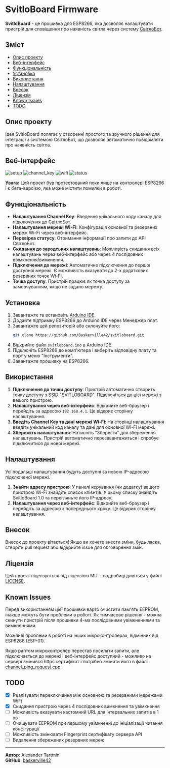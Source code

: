 # SvitloBoard Firmware

**SvitloBoard** - це прошивка для ESP8266, яка дозволяє налаштувати пристрій для сповіщення про наявність світла через систему [СвітлоБот](https://svitlobot.in.ua).

## Зміст

- [Опис проекту](#опис-проекту)
- [Веб-інтерфейс](#веб-інтерфейс)
- [Функціональність](#функціональність)
- [Установка](#установка)
- [Використання](#використання)
- [Налаштування](#налаштування)
- [Внесок](#внесок)
- [Ліцензія](#ліцензія)
- [Known Issues](#known-issues)
- [TODO](#todo)

## Опис проекту

Ідея SvitloBoard полягає у створенні простого та зручного рішення для інтеграції з системою СвітлоБот, що дозволяє автоматично повідомляти про наявність світла.

## Веб-інтерфейс
![setup](https://github.com/user-attachments/assets/ac7de3c6-39fd-4ee9-ad62-49505e1f6eca)
![channel_key](https://github.com/user-attachments/assets/97ef9f16-f66d-4283-843c-aa5ab2e5e801)
![wifi](https://github.com/user-attachments/assets/3a816514-3790-4fea-91db-b3d18a09c51f)
![status](https://github.com/user-attachments/assets/8b42f446-78e8-44f3-9809-b458cda9b4fa)

**Увага:** Цей проект був протестований поки лише на контролері ESP8266 і є бета-версією, яка може містити помилки в роботі.

## Функціональність
- **Налаштування Channel Key**: Введення унікального коду каналу для підключення до СвітлоБот.
- **Налаштування мережі Wi-Fi**: Конфігурація основної та резервних мереж Wi-Fi через веб-інтерфейс.
- **Перевірка статусу**: Отримання інформації про запити до API СвітлоБот.
- **Скидання до заводських налаштувань**: Можливість скидання всіх налаштувань через веб-інтерфейс або через 4 послідовних ввімкнення/вимкнення.
- **Підключення до мережі**: Автоматичне підключення до першої доступної мережі. Є можливість вказувати до 2-х додаткових резервних точок Wi-Fi.
- **Точка доступу**: Пристрій працює як точка доступу за замовчуванням, якщо не задано мережу.

## Установка

1. Завантажте та встановіть [Arduino IDE](https://www.arduino.cc/en/software).
2. Додайте підтримку ESP8266 до Arduino IDE через Менеджер плат.
3. Завантажте цей репозиторій або склонуйте його:
    ```bash
    git clone https://github.com/Baskerville42/svitloboard.git
    ```
4. Відкрийте файл `svitloboard.ino` в Arduino IDE.
5. Підключіть ESP8266 до комп'ютера і виберіть відповідну плату та порт у меню "Інструменти".
6. Завантажте прошивку на ESP8266.

## Використання

1. **Підключення до точки доступу**: Пристрій автоматично створить точку доступу з SSID "SVITLOBOARD". Підключіться до цієї мережі з вашого пристрою.
2. **Налаштування через веб-інтерфейс**: Відкрийте веб-браузер і перейдіть за адресою `192.168.4.1`. Це відкриє сторінку налаштування.
3. **Введіть Channel Key та дані мережі Wi-Fi**: На сторінці налаштування введіть унікальний код каналу та дані для основної Wi-Fi мережі.
4. **Збережіть налаштування**: Натисніть "Зберегти" для збереження налаштувань. Пристрій автоматично перезавантажиться і спробує підключитися до нової мережі.

## Налаштування

Усі подальші налаштування будуть доступні за новою IP-адресою підключеної мережі.
1. **Знайти адресу пристрою**: У панелі керування (чи додатку) вашого пристрою Wi-Fi знайдіть список клієнтів. У цьому списку знайдіть SvitloBoard 1.0 та перегляньте його IP-адресу.
2. **Налаштування через веб-інтерфейс**: Відкрийте веб-браузер і перейдіть за адресою з попереднього кроку. Це відкриє сторінку налаштування.

## Внесок

Внесок до проекту вітається! Якщо ви хочете внести зміни, будь ласка, створіть pull request або відкрийте issue для обговорення змін.

## Ліцензія

Цей проект ліцензується під ліцензією MIT - подробиці дивіться у файлі [LICENSE](LICENSE).

## Known Issues

Перед використанням цієї прошивки варто очистити пам'ять EEPROM, інакше можуть бути проблеми в роботі. Як тимчасове рішення - можна скинути пристрій після прошивки 4-ма послідовними увімкненнями та вимкненнями.

Можливі проблеми в роботі на інших мікроконтролерах, відмінних від ESP8266 (ESP-01).

Якщо раптом мікроконтролер перестав посилати запити, але підключається до мережі і веб-інтерфейс доступний - можливо на сервері змінився https сертифікат і потрібно змінити його в файлі [channel_ping_request.cpp](https://github.com/Baskerville42/svitloboard/blob/main/channel_ping_request.cpp#L13).

## TODO

- [x] Реалізувати переключення між основною та резервними мережами WiFi
- [x] Скидання пристрою через 4 послідовних вимкнення та увімкнення
- [ ] Можливість вказувати кастомний URL для інтервальних запитів в 1 хв
- [ ] Очищувати EEPROM при першому увімкненні до ініціалізації читання конфігурації
- [ ] Можливість змінювати Fingerprint сертифікату сервера API
- [ ] Видалення збережених резервних мереж

---

**Автор**: Alexander Tartmin  
**GitHub**: [baskerville42](https://github.com/baskerville42)
